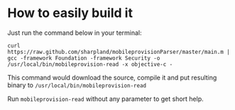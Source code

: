 How to easily build it
=====================

Just run the command below in your terminal:

    curl https://raw.github.com/sharpland/mobileprovisionParser/master/main.m | gcc -framework Foundation -framework Security -o /usr/local/bin/mobileprovision-read -x objective-c -

This command would download the source, compile it and put resulting binary to `/usr/local/bin/mobileprovision-read`

Run `mobileprovision-read` without any parameter to get short help.

